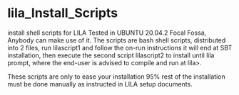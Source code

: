 # lila_Install_Scripts
 install shell scripts for LILA Tested in UBUNTU 20.04.2 Focal Fossa, Anybody can make use of it.
 The scripts are bash shell scripts, distributed into 2 files, run lilascript1 and follow the on-run instructions it will end at SBT installation,
 then execute the second script lilascript2 to install until lila prompt, where the end-user is advised to compile and run at lila>. 
 
 These scripts are only to ease your installation 95% rest of the installation must be done manually as instructed in LILA setup documents.
